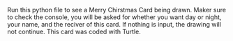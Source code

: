 Run this python file to see a Merry Chirstmas Card being drawn. 
Maker sure to check the console, you will be asked for whether you want day or night, your name, and the reciver of this card. If nothing is input, the drawing will not continue.
This card was coded with Turtle.

